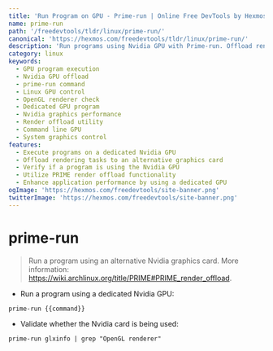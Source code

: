 ```yaml
---
title: 'Run Program on GPU - Prime-run | Online Free DevTools by Hexmos'
name: prime-run
path: '/freedevtools/tldr/linux/prime-run/'
canonical: 'https://hexmos.com/freedevtools/tldr/linux/prime-run/'
description: 'Run programs using Nvidia GPU with Prime-run. Offload rendering tasks and improve performance using dedicated graphics. Free online tool, no registration required.'
category: linux
keywords:
  - GPU program execution
  - Nvidia GPU offload
  - prime-run command
  - Linux GPU control
  - OpenGL renderer check
  - Dedicated GPU program
  - Nvidia graphics performance
  - Render offload utility
  - Command line GPU
  - System graphics control
features:
  - Execute programs on a dedicated Nvidia GPU
  - Offload rendering tasks to an alternative graphics card
  - Verify if a program is using the Nvidia GPU
  - Utilize PRIME render offload functionality
  - Enhance application performance by using a dedicated GPU
ogImage: 'https://hexmos.com/freedevtools/site-banner.png'
twitterImage: 'https://hexmos.com/freedevtools/site-banner.png'
---
```


# prime-run

> Run a program using an alternative Nvidia graphics card.
> More information: <https://wiki.archlinux.org/title/PRIME#PRIME_render_offload>.

- Run a program using a dedicated Nvidia GPU:

`prime-run {{command}}`

- Validate whether the Nvidia card is being used:

`prime-run glxinfo | grep "OpenGL renderer"`
